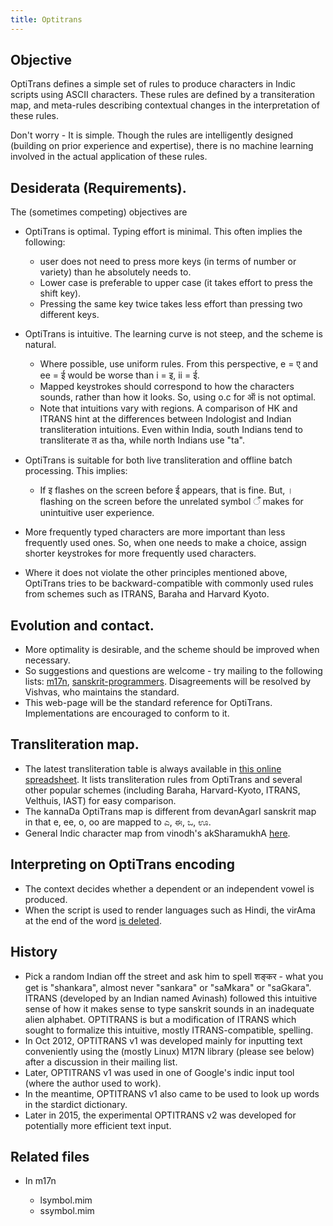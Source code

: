 ```yaml
---
title: Optitrans
---
```


## Objective

OptiTrans defines a simple set of rules to produce characters in Indic scripts using ASCII characters. These rules are defined by a transiteration map, and meta-rules describing contextual changes in the  interpretation of these rules.

Don't worry - It is simple. Though the rules are intelligently designed (building on prior experience and expertise), there is no machine learning involved in the actual application of these rules.  



## Desiderata (Requirements).


The (sometimes competing) objectives are  

-   OptiTrans is optimal. Typing effort is minimal. This often implies the following:
    -   user does not need to press more keys (in terms of number or variety)  than he absolutely needs to.
    -   Lower case is preferable to upper case (it takes effort to press the shift key).
    -   Pressing the same key twice takes less effort than pressing two different keys.

-   OptiTrans is intuitive. The learning curve is not steep, and the scheme is natural.
    -   Where possible, use uniform rules. From this perspective, e = ए and ee = ई would be worse than i = इ, ii = ई.
    -   Mapped keystrokes should correspond to how the characters sounds, rather than how it looks. So, using o.c for ऑ is not optimal.
    -   Note that intuitions vary with regions. A comparison of HK and ITRANS hint at the differences between Indologist and Indian transliteration intuitions. Even within India, south Indians tend to transliterate त as tha, while north Indians use "ta".

-   OptiTrans is suitable for both live transliteration and offline batch processing. This implies:
    -   If इ flashes on the screen before ई appears, that is fine. But, । flashing on the screen before the unrelated symbol  ँ  makes for unintuitive user experience.

-   More frequently typed characters are more important than less frequently used ones. So, when one needs to make a choice, assign shorter keystrokes for more frequently used characters.
-   Where it does not violate the other principles mentioned above, OptiTrans tries to be backward-compatible with commonly used rules from schemes such as ITRANS, Baraha and Harvard Kyoto.  
    

## Evolution and contact.


-   More optimality is desirable, and the scheme should be improved when necessary.
-   So suggestions and questions are welcome - try mailing to the following lists: [m](https://lists.nongnu.org/mailman/listinfo/m17n-list)[17n](https://lists.nongnu.org/mailman/listinfo/m17n-list), [sanskrit-programmers](http://groups.google.com/group/sanskrit-programmers). Disagreements will be resolved by Vishvas, who maintains the standard.
-   This web-page will be the standard reference for OptiTrans. Implementations are encouraged to conform to it.

## Transliteration map.


- The latest transliteration table is always available in [this online spreadsheet](https://docs.google.com/spreadsheet/ccc?key=0Al_QBT-hoqqVdHQ1MFZLU0FveUU0SlJRMFJ5MWZPWnc). It lists transliteration rules from OptiTrans and several other popular schemes (including Baraha, Harvard-Kyoto, ITRANS, Velthuis, IAST) for easy comparison.
-   The kannaDa OptiTrans map is different from devanAgarI sanskrit map in that e, ee, o, oo are mapped to ಎ, ಈ, ಒ, ಊ.
-   General Indic character map from vinodh's akSharamukhA [here](http://www.virtualvinodh.com/wp/character-matrix/).

## Interpreting on OptiTrans encoding

-   The context decides whether a dependent or an independent vowel is produced.
-   When the script is used to render languages such as Hindi, the virAma at the end of the word [is deleted](http://en.wikipedia.org/wiki/Schwa_deletion_in_Indo-Aryan_languages).

## History

-   Pick a random Indian off the street and ask him to spell शङ्कर - what you get is "shankara", almost never "sankara" or "saMkara" or "saGkara". ITRANS (developed by an Indian named Avinash) followed this intuitive sense of how it makes sense to type sanskrit sounds in an inadequate alien alphabet. OPTITRANS is but a modification of ITRANS which sought to formalize this intuitive, mostly ITRANS-compatible, spelling.
-   In Oct 2012, OPTITRANS v1  was developed mainly for inputting text conveniently using the (mostly Linux) M17N library (please see below) after a discussion in their mailing list.
-   Later, OPTITRANS v1 was used in one of Google's indic input tool (where the author used to work).
-   In the meantime, OPTITRANS v1 also came to be used to look up words in the stardict dictionary.
-   Later in 2015, the experimental OPTITRANS v2 was developed for potentially more efficient text input.

## Related files


-   In m17n

    -   lsymbol.mim
    -   ssymbol.mim